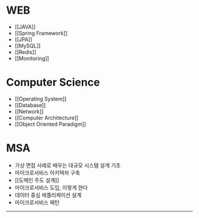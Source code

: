 # WEB
- [[JAVA]]
- [[Spring Framework]]
- [[JPA]]
- [[MySQL]]
- [[Redis]]
- [[Monitoring]]


# Computer Science
- [[Operating System]]
- [[Database]]
- [[Network]]
- [[Computer Architecture]]
- [[Object Oriented Paradigm]]


# MSA
- 가상 면접 사례로 배우는 대규모 시스템 설계 기초
- 마이크로서비스 아키텍처 구축
- [[도메인 주도 설계]]
- 마이크로서비스 도입, 이렇게 한다
- 데이터 중심 애플리케이션 설계
- 마이크로서비스 패턴

---
